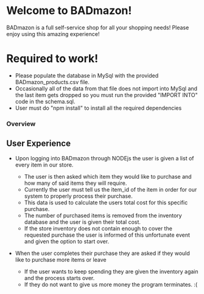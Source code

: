 # Welcome to BADmazon!
BADmazon is a full self-service shop for all your shopping needs! Please enjoy using this amazing experience!

# Required to work!
* Please populate the database in MySql with the provided BADmazon_products.csv file.
* Occasionally all of the data from that file does not import into MySql and the last item gets dropped so you must run the provided "IMPORT INTO" code in the schema.sql.
* User must do "npm install" to install all the required dependencies

### Overview

## User Experience

* Upon logging into BADmazon through NODEjs the user is given a list of every item in our store.
  * The user is then asked which item they would like to purchase and how many of said items they will require.
  * Currently the user must tell us the item_id of the item in order for our system to properly process their purchase.
  * This data is used to calculate the users total cost for this specific purchase.
  * The number of purchased items is removed from the inventory database and the user is given their total cost.
  * If the store inventory does not contain enough to cover the requested purchase the user is informed of this unfortunate event and given the option to start over.

* When the user completes their purchase they are asked if they would like to purchase more items or leave
  * If the user wants to keep spending they are given the inventory again and the process starts over.
  * If they do not want to give us more money the program terminates. :(
